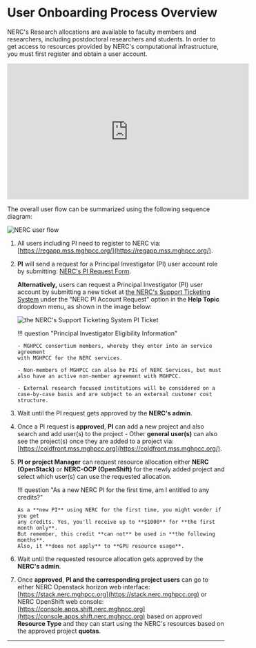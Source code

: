 # User Onboarding Process Overview

NERC's Research allocations are available to faculty members and researchers, including
postdoctoral researchers and students. In order to get access to resources provided
by NERC's computational infrastructure, you must first register and obtain a user
account.

<iframe width="560" height="315" src="https://www.youtube.com/embed/d8_49bg27is?si=eZY-I9TSV8PnrHl2" title="User Onboarding Process Overview" frameborder="0" allow="accelerometer; autoplay; clipboard-write; encrypted-media; gyroscope; picture-in-picture; web-share" referrerpolicy="strict-origin-when-cross-origin" allowfullscreen></iframe>

The overall user flow can be summarized using the following sequence diagram:

![NERC user flow](images/user-flow-NERC.png)

1.  All users including PI need to register to NERC via: [https://regapp.mss.mghpcc.org/](https://regapp.mss.mghpcc.org/).

2.  **PI** will send a request for a Principal Investigator (PI) user account role
    by submitting: [NERC's PI Request Form](https://nerc.mghpcc.org/pi-account-request/).

    **Alternatively,** users can request a Principal Investigator (PI) user account
    by submitting a new ticket at [the NERC's Support Ticketing System](https://mghpcc.supportsystem.com/open.php)
    under the "NERC PI Account Request" option in the **Help Topic** dropdown menu,
    as shown in the image below:

    ![the NERC's Support Ticketing System PI Ticket](images/osticket-pi-request.png)

    !!! question "Principal Investigator Eligibility Information"

        - MGHPCC consortium members, whereby they enter into an service agreement
        with MGHPCC for the NERC services.

        - Non-members of MGHPCC can also be PIs of NERC Services, but must also have an active non-member agreement with MGHPCC.

        - External research focused institutions will be considered on a case-by-case basis and are subject to an external customer cost structure.

3.  Wait until the PI request gets approved by the **NERC's admin**.

4.  Once a PI request is **approved**, **PI** can add a new project and also search
    and add user(s) to the project - Other **general user(s)** can also see the project(s)
    once they are added to a project via: [https://coldfront.mss.mghpcc.org](https://coldfront.mss.mghpcc.org/).

5.  **PI or project Manager** can request resource allocation either **NERC (OpenStack)**
    or **NERC-OCP (OpenShift)** for the newly added project and select which user(s)
    can use the requested allocation.

    !!! question "As a new NERC PI for the first time, am I entitled to any credits?"

        As a **new PI** using NERC for the first time, you might wonder if you get
        any credits. Yes, you'll receive up to **$1000** for **the first month only**.
        But remember, this credit **can not** be used in **the following months**.
        Also, it **does not apply** to **GPU resource usage**.

6.  Wait until the requested resource allocation gets approved by the **NERC's admin**.

7.  Once **approved**, **PI and the corresponding project users** can go to either
    NERC Openstack horizon web interface: [https://stack.nerc.mghpcc.org](https://stack.nerc.mghpcc.org)
    or NERC OpenShift web console: [https://console.apps.shift.nerc.mghpcc.org](https://console.apps.shift.nerc.mghpcc.org)
    based on approved **Resource Type** and they can start using the NERC's resources
    based on the approved project **quotas**.

---
